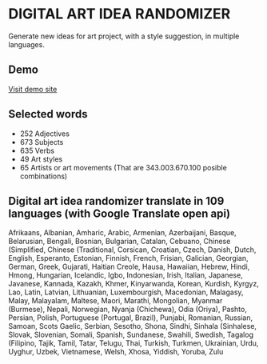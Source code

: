 # DIGITAL ART IDEA RANDOMIZER
Generate new ideas for art project, with a style suggestion, in multiple languages.

## Demo
[Visit demo site](https://bit.ly/digitalArtIdeaRandomizer)

## Selected words
* 252 Adjectives
* 673 Subjects
* 635 Verbs
* 49 Art styles
* 65 Artists or art movements
(That are 343.003.670.100 posible combinations)

## Digital art idea randomizer translate in 109 languages (with Google Translate open api)
Afrikaans, Albanian, Amharic, Arabic, Armenian, Azerbaijani, Basque, Belarusian, Bengali, Bosnian, Bulgarian, Catalan, Cebuano, Chinese (Simplified, Chinese (Traditional, Corsican, Croatian, Czech, Danish, Dutch, English, Esperanto, Estonian, Finnish, French, Frisian, Galician, Georgian, German, Greek, Gujarati, Haitian Creole, Hausa, Hawaiian, Hebrew, Hindi, Hmong, Hungarian, Icelandic, Igbo, Indonesian, Irish, Italian, Japanese, Javanese, Kannada, Kazakh, Khmer, Kinyarwanda, Korean, Kurdish, Kyrgyz, Lao, Latin, Latvian, Lithuanian, Luxembourgish, Macedonian, Malagasy, Malay, Malayalam, Maltese, Maori, Marathi, Mongolian, Myanmar (Burmese), Nepali, Norwegian, Nyanja (Chichewa), Odia (Oriya), Pashto, Persian, Polish, Portuguese (Portugal, Brazil), Punjabi, Romanian, Russian, Samoan, Scots Gaelic, Serbian, Sesotho, Shona, Sindhi, Sinhala (Sinhalese, Slovak, Slovenian, Somali, Spanish, Sundanese, Swahili, Swedish, Tagalog (Filipino, Tajik, Tamil, Tatar, Telugu, Thai, Turkish, Turkmen, Ukrainian, Urdu, Uyghur, Uzbek, Vietnamese, Welsh, Xhosa, Yiddish, Yoruba, Zulu
